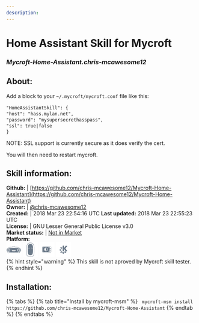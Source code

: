 ```yaml
---    
description:   
---    
```

# Home Assistant Skill for Mycroft  
### _Mycroft-Home-Assistant.chris-mcawesome12_  
## About:  
Add a block to your `~/.mycroft/mycroft.conf` file like this:

```
"HomeAssistantSkill": {
"host": "hass.mylan.net",
"password": "mysupersecrethasspass",
"ssl": true|false
}
```

NOTE: SSL support is currently secure as it does verify the cert.

You will then need to restart mycroft.

## Skill information:  
**Github:** | [https://github.com/chris-mcawesome12/Mycroft-Home-Assistant](https://github.com/chris-mcawesome12/Mycroft-Home-Assistant)  
**Owner:** | [@chris-mcawesome12](https://github.com/chris-mcawesome12)  
**Created:** | 2018 Mar 23 22:54:16 UTC  **Last updated:** 2018 Mar 23 22:55:23 UTC  
**License:** | GNU Lesser General Public License v3.0  
**Market status:** | [Not in Market](https://market.mycroft.ai/skill/)  
**Platform:**  
 ![](../.gitbook/assets/mark-1-icon.png)  ![](../.gitbook/assets/mark-2-icon.png)  ![](../.gitbook/assets/picroft-icon.png)  ![](../.gitbook/assets/kde.png)   
{% hint style="warning" %}
This skill is not aproved by Mycroft skill tester.
{% endhint %}
    
## Installation:  
{% tabs %}
{% tab title="Install by mycroft-msm" %}
``` mycroft-msm install https://github.com/chris-mcawesome12/Mycroft-Home-Assistant```
{% endtab %}
  {% endtabs %}
  